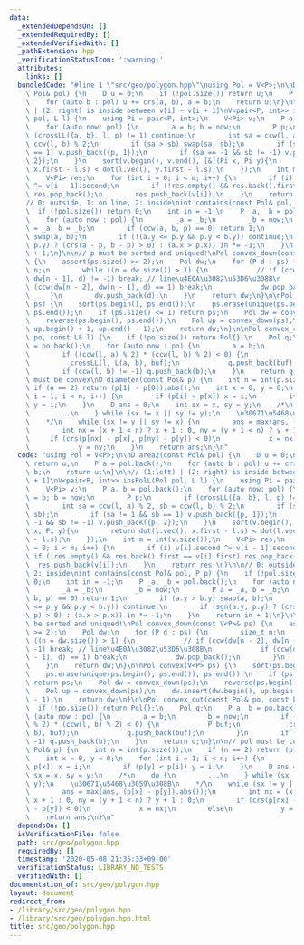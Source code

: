 ```yaml
---
data:
  _extendedDependsOn: []
  _extendedRequiredBy: []
  _extendedVerifiedWith: []
  _pathExtension: hpp
  _verificationStatusIcon: ':warning:'
  attributes:
    links: []
  bundledCode: "#line 1 \"src/geo/polygon.hpp\"\nusing Pol = V<P>;\n\nD area2(const\
    \ Pol& pol) {\n    D u = 0;\n    if (!pol.size()) return u;\n    P a = pol.back();\n\
    \    for (auto b : pol) u += crs(a, b), a = b;\n    return u;\n}\n\n// (1:left)\
    \ | (2: right) is inside between v[i] ~ v[i + 1]\nV<pair<P, int>> insPolL(Pol\
    \ pol, L l) {\n    using Pi = pair<P, int>;\n    V<Pi> v;\n    P a, b = pol.back();\n\
    \    for (auto now: pol) {\n        a = b; b = now;\n        P p;\n        if\
    \ (crossLL({a, b}, l, p) != 1) continue;\n        int sa = ccw(l, a) % 2, sb =\
    \ ccw(l, b) % 2;\n        if (sa > sb) swap(sa, sb);\n        if (sa != 1 && sb\
    \ == 1) v.push_back({p, 1});\n        if (sa == -1 && sb != -1) v.push_back({p,\
    \ 2});\n    }\n    sort(v.begin(), v.end(), [&](Pi x, Pi y){\n        return dot(l.vec(),\
    \ x.first - l.s) < dot(l.vec(), y.first - l.s);\n    });\n    int m = int(v.size());\n\
    \    V<Pi> res;\n    for (int i = 0; i < m; i++) {\n        if (i) v[i].second\
    \ ^= v[i - 1].second;\n        if (!res.empty() && res.back().first == v[i].first)\
    \ res.pop_back();\n        res.push_back(v[i]);\n    }\n    return res;\n}\n\n\
    // 0: outside, 1: on line, 2: inside\nint contains(const Pol& pol, P p) {\n  \
    \  if (!pol.size()) return 0;\n    int in = -1;\n    P _a, _b = pol.back();\n\
    \    for (auto now : pol) {\n        _a = _b;\n        _b = now;\n        P a\
    \ = _a, b = _b;\n        if (ccw(a, b, p) == 0) return 1;\n        if (a.y > b.y)\
    \ swap(a, b);\n        if (!(a.y <= p.y && p.y < b.y)) continue;\n        if (sgn(a.y,\
    \ p.y) ? (crs(a - p, b - p) > 0) : (a.x > p.x)) in *= -1;\n    }\n    return in\
    \ + 1;\n}\n\n// p must be sorted and uniqued!\nPol convex_down(const V<P>& ps)\
    \ {\n    assert(ps.size() >= 2);\n    Pol dw;\n    for (P d : ps) {\n        size_t\
    \ n;\n        while ((n = dw.size()) > 1) {\n            // if (ccw(dw[n - 2],\
    \ dw[n - 1], d) != -1) break; // line\u4E0A\u3082\u53D6\u308B\n            if\
    \ (ccw(dw[n - 2], dw[n - 1], d) == 1) break;\n            dw.pop_back();\n   \
    \     }\n        dw.push_back(d);\n    }\n    return dw;\n}\n\nPol convex(V<P>\
    \ ps) {\n    sort(ps.begin(), ps.end());\n    ps.erase(unique(ps.begin(), ps.end()),\
    \ ps.end());\n    if (ps.size() <= 1) return ps;\n    Pol dw = convex_down(ps);\n\
    \    reverse(ps.begin(), ps.end());\n    Pol up = convex_down(ps);\n    dw.insert(dw.begin(),\
    \ up.begin() + 1, up.end() - 1);\n    return dw;\n}\n\nPol convex_cut(const Pol&\
    \ po, const L& l) {\n    if (!po.size()) return Pol{};\n    Pol q;\n    P a, b\
    \ = po.back();\n    for (auto now : po) {\n        a = b;\n        b = now;\n\
    \        if ((ccw(l, a) % 2) * (ccw(l, b) % 2) < 0) {\n            P buf;\n  \
    \          crossLL(l, L(a, b), buf);\n            q.push_back(buf);\n        }\n\
    \        if (ccw(l, b) != -1) q.push_back(b);\n    }\n    return q;\n}\n\n// pol\
    \ must be convex\nD diameter(const Pol& p) {\n    int n = int(p.size());\n   \
    \ if (n == 2) return (p[1] - p[0]).abs();\n    int x = 0, y = 0;\n    for (int\
    \ i = 1; i < n; i++) {\n        if (p[i] < p[x]) x = i;\n        if (p[y] < p[i])\
    \ y = i;\n    }\n    D ans = 0;\n    int sx = x, sy = y;\n    /*\n    do {\n \
    \       ...\n    } while (sx != x || sy != y);\n    \u30671\u5468\u3059\u308B\n\
    \    */\n    while (sx != y || sy != x) {\n        ans = max(ans, (p[x] - p[y]).abs());\n\
    \        int nx = (x + 1 < n) ? x + 1 : 0, ny = (y + 1 < n) ? y + 1 : 0;\n   \
    \     if (crs(p[nx] - p[x], p[ny] - p[y]) < 0)\n            x = nx;\n        else\n\
    \            y = ny;\n    }\n    return ans;\n}\n"
  code: "using Pol = V<P>;\n\nD area2(const Pol& pol) {\n    D u = 0;\n    if (!pol.size())\
    \ return u;\n    P a = pol.back();\n    for (auto b : pol) u += crs(a, b), a =\
    \ b;\n    return u;\n}\n\n// (1:left) | (2: right) is inside between v[i] ~ v[i\
    \ + 1]\nV<pair<P, int>> insPolL(Pol pol, L l) {\n    using Pi = pair<P, int>;\n\
    \    V<Pi> v;\n    P a, b = pol.back();\n    for (auto now: pol) {\n        a\
    \ = b; b = now;\n        P p;\n        if (crossLL({a, b}, l, p) != 1) continue;\n\
    \        int sa = ccw(l, a) % 2, sb = ccw(l, b) % 2;\n        if (sa > sb) swap(sa,\
    \ sb);\n        if (sa != 1 && sb == 1) v.push_back({p, 1});\n        if (sa ==\
    \ -1 && sb != -1) v.push_back({p, 2});\n    }\n    sort(v.begin(), v.end(), [&](Pi\
    \ x, Pi y){\n        return dot(l.vec(), x.first - l.s) < dot(l.vec(), y.first\
    \ - l.s);\n    });\n    int m = int(v.size());\n    V<Pi> res;\n    for (int i\
    \ = 0; i < m; i++) {\n        if (i) v[i].second ^= v[i - 1].second;\n       \
    \ if (!res.empty() && res.back().first == v[i].first) res.pop_back();\n      \
    \  res.push_back(v[i]);\n    }\n    return res;\n}\n\n// 0: outside, 1: on line,\
    \ 2: inside\nint contains(const Pol& pol, P p) {\n    if (!pol.size()) return\
    \ 0;\n    int in = -1;\n    P _a, _b = pol.back();\n    for (auto now : pol) {\n\
    \        _a = _b;\n        _b = now;\n        P a = _a, b = _b;\n        if (ccw(a,\
    \ b, p) == 0) return 1;\n        if (a.y > b.y) swap(a, b);\n        if (!(a.y\
    \ <= p.y && p.y < b.y)) continue;\n        if (sgn(a.y, p.y) ? (crs(a - p, b -\
    \ p) > 0) : (a.x > p.x)) in *= -1;\n    }\n    return in + 1;\n}\n\n// p must\
    \ be sorted and uniqued!\nPol convex_down(const V<P>& ps) {\n    assert(ps.size()\
    \ >= 2);\n    Pol dw;\n    for (P d : ps) {\n        size_t n;\n        while\
    \ ((n = dw.size()) > 1) {\n            // if (ccw(dw[n - 2], dw[n - 1], d) !=\
    \ -1) break; // line\u4E0A\u3082\u53D6\u308B\n            if (ccw(dw[n - 2], dw[n\
    \ - 1], d) == 1) break;\n            dw.pop_back();\n        }\n        dw.push_back(d);\n\
    \    }\n    return dw;\n}\n\nPol convex(V<P> ps) {\n    sort(ps.begin(), ps.end());\n\
    \    ps.erase(unique(ps.begin(), ps.end()), ps.end());\n    if (ps.size() <= 1)\
    \ return ps;\n    Pol dw = convex_down(ps);\n    reverse(ps.begin(), ps.end());\n\
    \    Pol up = convex_down(ps);\n    dw.insert(dw.begin(), up.begin() + 1, up.end()\
    \ - 1);\n    return dw;\n}\n\nPol convex_cut(const Pol& po, const L& l) {\n  \
    \  if (!po.size()) return Pol{};\n    Pol q;\n    P a, b = po.back();\n    for\
    \ (auto now : po) {\n        a = b;\n        b = now;\n        if ((ccw(l, a)\
    \ % 2) * (ccw(l, b) % 2) < 0) {\n            P buf;\n            crossLL(l, L(a,\
    \ b), buf);\n            q.push_back(buf);\n        }\n        if (ccw(l, b) !=\
    \ -1) q.push_back(b);\n    }\n    return q;\n}\n\n// pol must be convex\nD diameter(const\
    \ Pol& p) {\n    int n = int(p.size());\n    if (n == 2) return (p[1] - p[0]).abs();\n\
    \    int x = 0, y = 0;\n    for (int i = 1; i < n; i++) {\n        if (p[i] <\
    \ p[x]) x = i;\n        if (p[y] < p[i]) y = i;\n    }\n    D ans = 0;\n    int\
    \ sx = x, sy = y;\n    /*\n    do {\n        ...\n    } while (sx != x || sy !=\
    \ y);\n    \u30671\u5468\u3059\u308B\n    */\n    while (sx != y || sy != x) {\n\
    \        ans = max(ans, (p[x] - p[y]).abs());\n        int nx = (x + 1 < n) ?\
    \ x + 1 : 0, ny = (y + 1 < n) ? y + 1 : 0;\n        if (crs(p[nx] - p[x], p[ny]\
    \ - p[y]) < 0)\n            x = nx;\n        else\n            y = ny;\n    }\n\
    \    return ans;\n}\n"
  dependsOn: []
  isVerificationFile: false
  path: src/geo/polygon.hpp
  requiredBy: []
  timestamp: '2020-05-08 21:35:33+09:00'
  verificationStatus: LIBRARY_NO_TESTS
  verifiedWith: []
documentation_of: src/geo/polygon.hpp
layout: document
redirect_from:
- /library/src/geo/polygon.hpp
- /library/src/geo/polygon.hpp.html
title: src/geo/polygon.hpp
---
```

